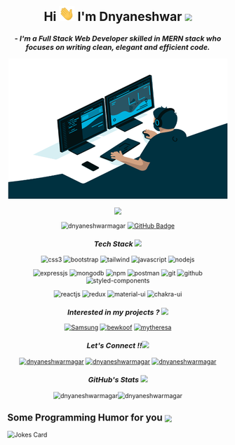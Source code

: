 <h1 align="center">Hi <img src="https://raw.githubusercontent.com/ABSphreak/ABSphreak/master/gifs/Hi.gif" width="35"> I'm Dnyaneshwar <img src="https://camo.githubusercontent.com/d3359cb00ab0b5ed8f2e1fe3fceb4fbaf3b614340f8c0db99c17b9f50b351770/68747470733a2f2f656d6f6a69732e736c61636b6d6f6a69732e636f6d2f656d6f6a69732f696d616765732f313533313834393433302f343234362f626c6f622d73756e676c61737365732e6769663f31353331383439343330" width="35"></h1>
<h3 align="center">- <i>I'm a Full Stack Web Developer skilled in MERN stack who focuses on writing clean, elegant and efficient code.</i></h3>
  <div align="center"><img  alt="GIF" src="https://github.com/dnyaneshwarmagar/dnyaneshwarmagar/blob/main/githubProfile.gif" width="500" height="320" /></div>
<br>
<div align="center">
  <img width="50%" src="https://user-images.githubusercontent.com/63009970/150720572-eac3041d-d19e-4182-9b74-715f7c30e253.jpg"/>
</p>
</div>
<p align="center"> <img src="https://komarev.com/ghpvc/?username=dnyaneshwarmagar&label=Profile%20views&color=0e75b6&style=flat" alt="dnyaneshwarmagar" />
<a href="https://github.com/dnyaneshwarmagar?tab=followers"><img src="https://img.shields.io/github/followers/dnyaneshwarmagar?label=Followers&style=social" alt="GitHub Badge"></a>
</p>

<h3 align="center"><i>Tech Stack <img src="https://camo.githubusercontent.com/beb64ff21c883e318e4f5db5231c2ba4175705bea1c9249e82a41ab375db4f75/68747470733a2f2f6d65646961322e67697068792e636f6d2f6d656469612f51737347456d706b79454f684243623765312f67697068792e6769663f6369643d656366303565343761306e336769316266716e74716d6f62386739616964316f796a327772336473336d67373030626c267269643d67697068792e676966" width="35"/></i></h3>

<div align = "center">
<p align = "center>
<img src="https://img.shields.io/badge/HTML5-E34F26?style=for-the-badge&logo=html5&logoColor=white" alt="html5"/>
<img src="https://img.shields.io/badge/CSS3-1572B6?style=for-the-badge&logo=css3&logoColor=white" alt="css3"/>
<img src="https://img.shields.io/badge/HTML5-563D7C?style=for-the-badge&logo=html5&logoColor=white" alt="bootstrap"/>
<img src="https://img.shields.io/badge/Tailwind_CSS-38B2AC?style=for-the-badge&logo=tailwind-css&logoColor=white" alt="tailwind"/>
<img src="https://img.shields.io/badge/JavaScript-323330?style=for-the-badge&logo=javascript&logoColor=F7DF1E" alt="javascript"/>
<img src="https://img.shields.io/badge/Node.js-339933?style=for-the-badge&logo=nodedotjs&logoColor=white" alt="nodejs" />
</p>
<p align = "center>
<img src="https://img.shields.io/badge/HTML5-E34F26?style=for-the-badge&logo=html5&logoColor=white" alt="html5"/>
<img src="https://img.shields.io/badge/Express.js-000000?style=for-the-badge&logo=express&logoColor=white" alt="expressjs"/>
<img src="https://img.shields.io/badge/MongoDB-4EA94B?style=for-the-badge&logo=mongodb&logoColor=white" alt="mongodb"/>
<img src="https://img.shields.io/badge/npm-CB3837?style=for-the-badge&logo=npm&logoColor=white" alt="npm"/>
<img src="https://img.shields.io/badge/Postman-FF6C37?style=for-the-badge&logo=Postman&logoColor=white" alt="postman"/>
<img src="https://img.shields.io/badge/Git-f44d27?style=for-the-badge&logo=git&logoColor=white" alt="git"/>
<img src="https://img.shields.io/badge/GitHub-100000?style=for-the-badge&logo=github&logoColor=white" alt="github"/>
<img src="https://img.shields.io/badge/styled--components-DB7093?style=for-the-badge&logo=styled-components&logoColor=white" alt="styled-components"/>
</p>
<p align = "center>
<img src="https://img.shields.io/badge/HTML5-E34F26?style=for-the-badge&logo=html5&logoColor=white" alt="html5"/>
<img src="https://img.shields.io/badge/React-20232A?style=for-the-badge&logo=react&logoColor=61DAFB" alt="reactjs" />
<img src="https://img.shields.io/badge/Redux-593D88?style=for-the-badge&logo=redux&logoColor=white" alt="redux" />
<img src="https://img.shields.io/badge/Material%20UI-007FFF?style=for-the-badge&logo=mui&logoColor=white" alt="material-ui"/>
<img src="https://img.shields.io/badge/Chakra%20UI-3bc7bd?style=for-the-badge&logo=chakraui&logoColor=white" alt="chakra-ui"/>

</p>
</div>


<h3 align="center"><i>Interested in my projects ? <img src="https://media2.giphy.com/media/dqOQq1ToYzf8fWODSb/giphy.gif" width="50" /></i></h3>
<p align="center">
<a href="https://samsung-clone-dnyaneshm-project.netlify.app/" target="blank"><img src="https://img.shields.io/static/v1?style=for-the-badge&message=Samsung&color=1a78f4&logo=Samsung&logoColor=FFFFFF&label=" alt="Samsung" /></a> 
<a href="https://bewakoof-dnyaneshm-project.netlify.app/"><img src="https://img.shields.io/static/v1?style=for-the-badge&message=Bewakoof&color=E60012&logo=bewakoof&logoColor=FFFFFF&label=" alt="bewkoof" /></a> 
<a href="https://github.com/dnyaneshwarmagar/Project-on-Cloning-of-Mytheresa.com-" target="blank"><img src="https://img.shields.io/static/v1?style=for-the-badge&message=Mytheresa&color=000000&logo=mytheresa&logoColor=FFFFFF&label=" alt="mytheresa"/></a>
</p>


<h3 align="center"><i>Let's Connect !!<img src="https://raw.githubusercontent.com/ShahriarShafin/ShahriarShafin/main/Assets/handshake.gif" width="100" /></i></h3>
<p align="center">
<a href="https://www.linkedin.com/in/dnyaneshm" target="blank"><img align="center" src="https://img.shields.io/badge/LinkedIn-0077B5?style=for-the-badge&logo=linkedin&logoColor=white" alt="dnyaneshwarmagar" /></a>
  <a href="https://medium.com/@dnyaneshwarmagar276" target="blank"><img align="center" src="https://img.shields.io/badge/Medium-2962FF?style=for-the-badge&logo=hashnode&logoColor=white" alt="dnyaneshwarmagar" /></a>
  <a title="dnyaneshwarmagar26@gmail.com" href="mailto:dnyaneshwarmagar27@gmail.com" target="blank"><img align="center" src="https://img.shields.io/badge/Gmail-D14836?style=for-the-badge&logo=gmail&logoColor=white" alt="dnyaneshwarmagar" /></a> 
</p>


<h3 align="center"><i>GitHub's Stats <img src="https://camo.githubusercontent.com/f11b92476ee793cfe97f20e0564ab552bd9bd670179d7b6772c59bb4d3218ca6/68747470733a2f2f692e70696e696d672e636f6d2f6f726967696e616c732f36352f63342f66342f36356334663435323537316265313236316539633632336637646134383861632e676966" width="35"/></i></h3>

<p align="center">
<img align="center" src="https://github-readme-stats.vercel.app/api?username=dnyaneshwarmagar&count_private=true&show_icons=true&include_all_commits=true&hide=issues,contribs&border_radius=0&locale=en" alt="dnyaneshwarmagar" height="139"/><img align="center" src="https://github-readme-stats.vercel.app/api/top-langs/?username=dnyaneshwarmagar&layout=compact&border_radius=0" alt="dnyaneshwarmagar" height="139" />
</p>

<h2> Some Programming Humor for you <img align='center'
        src='https://media2.giphy.com/media/UQDSBzfyiBKvgFcSTw/giphy.gif?cid=ecf05e47p3cd513axbek3f56ti3jzizq8hincw20jauyyfyw&rid=giphy.gif'
        width='32px'></h2>

![Jokes Card](https://readme-jokes.vercel.app/api?theme=default)





